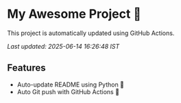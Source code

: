 # My Awesome Project 🚀

This project is automatically updated using GitHub Actions.

_Last updated: 2025-06-14 16:26:48 IST_

## Features
- Auto-update README using Python 🐍
- Auto Git push with GitHub Actions 🤖
